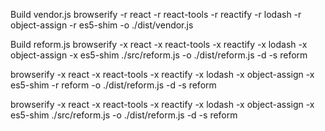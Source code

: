 Build vendor.js
browserify -r react -r react-tools -r reactify -r lodash -r object-assign -r es5-shim -o ./dist/vendor.js

Build reform.js
browserify -x react -x react-tools -x reactify -x lodash -x object-assign -x es5-shim ./src/reform.js -o ./dist/reform.js -d -s reform

browserify -x react -x react-tools -x reactify -x lodash -x object-assign -x es5-shim -r reform -o ./dist/reform.js -d -s reform


browserify -x react -x react-tools -x reactify -x lodash -x object-assign -x es5-shim ./src/reform.js -o ./dist/reform.js -d -s reform

